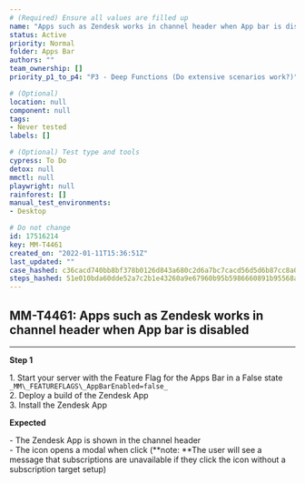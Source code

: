 ```yaml
---
# (Required) Ensure all values are filled up
name: "Apps such as Zendesk works in channel header when App bar is disabled"
status: Active
priority: Normal
folder: Apps Bar
authors: ""
team_ownership: []
priority_p1_to_p4: "P3 - Deep Functions (Do extensive scenarios work?)"

# (Optional)
location: null
component: null
tags: 
- Never tested
labels: []

# (Optional) Test type and tools
cypress: To Do
detox: null
mmctl: null
playwright: null
rainforest: []
manual_test_environments: 
- Desktop

# Do not change
id: 17516214
key: MM-T4461
created_on: "2022-01-11T15:36:51Z"
last_updated: ""
case_hashed: c36cacd740bb8bf378b0126d843a680c2d6a7bc7cacd56d5d6b87cc8a09690064584f0f8e17333178388e29cf764c1d7
steps_hashed: 51e010bda60dde52a7c2b1e43260a9e67960b95b5986660891b95568a2ddc97fd252d6e6d145996f80e954c837b088dc
---
```


<!-- (Auto-generated) Based on frontmatter's "key" and "name" -->

## MM-T4461: Apps such as Zendesk works in channel header when App bar is disabled

---

**Step 1**

1\. Start your server with the Feature Flag for the Apps Bar in a False state `_MM\_FEATUREFLAGS\_AppBarEnabled=false_`\
2\. Deploy a build of the Zendesk App\
3\. Install the Zendesk App

**Expected**

\- The Zendesk App is shown in the channel header\
\- The icon opens a modal when click (\*\*note: \*\*The user will see a message that subscriptions are unavailable if they click the icon without a subscription target setup)
